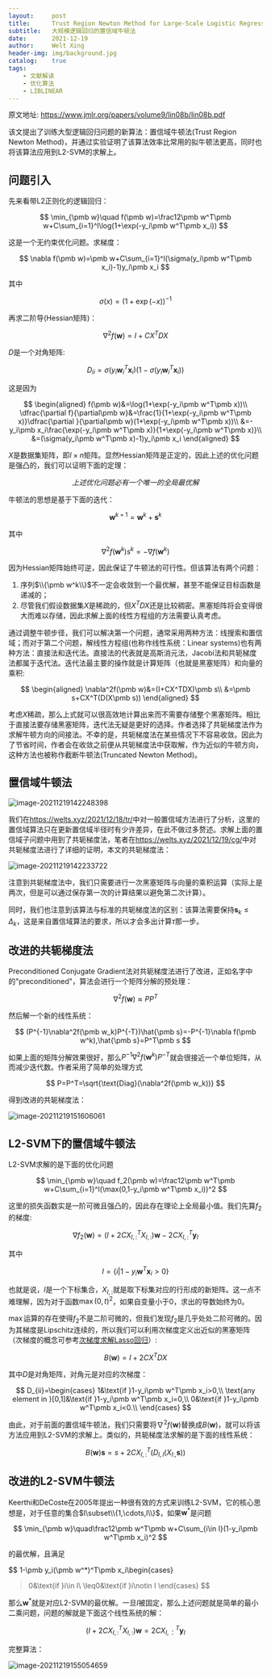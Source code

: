 ```yaml
---
layout:     post
title:      Trust Region Newton Method for Large-Scale Logistic Regression
subtitle:   大规模逻辑回归的置信域牛顿法
date:       2021-12-19
author:     Welt Xing
header-img: img/background.jpg
catalog:    true
tags:
    - 文献解读
    - 优化算法
    - LIBLINEAR
---
```


原文地址: <https://www.jmlr.org/papers/volume9/lin08b/lin08b.pdf>

该文提出了训练大型逻辑回归问题的新算法：置信域牛顿法(Trust Region Newton Method)，并通过实验证明了该算法效率比常用的拟牛顿法更高，同时也将该算法应用到L2-SVM的求解上。

## 问题引入

先来看带L2正则化的逻辑回归：

$$
\min_{\pmb w}\quad f(\pmb w)=\frac12\pmb w^T\pmb w+C\sum_{i=1}^l\log(1+\exp(-y_i\pmb w^T\pmb x_i))
$$

这是一个无约束优化问题。求梯度：

$$
\nabla f(\pmb w)=\pmb w+C\sum_{i=1}^l(\sigma(y_i\pmb w^T\pmb x_i)-1)y_i\pmb x_i
$$

其中

$$
\sigma(x)=(1+\exp(-x))^{-1}
$$

再求二阶导(Hessian矩阵)：

$$
\nabla^2 f(\pmb w)=I+CX^TDX
$$

$D$是一个对角矩阵:

$$
D_{ii}=\sigma(y_i\pmb w_i^T\pmb x_i)(1-\sigma(y_i\pmb w_i^T\pmb x_i))
$$

这是因为

$$
\begin{aligned}
f(\pmb w)&=\log(1+\exp(-y_i\pmb w^T\pmb x))\\
\dfrac{\partial f}{\partial\pmb w}&=\frac{1}{1+\exp(-y_i\pmb w^T\pmb x)}\dfrac{\partial }{\partial\pmb w}(1+\exp(-y_i\pmb w^T\pmb x))\\
&=-y_i\pmb x_i\frac{\exp(-y_i\pmb w^T\pmb x)}{1+\exp(-y_i\pmb w^T\pmb x)}\\
&=(\sigma(y_i\pmb w^T\pmb x)-1)y_i\pmb x_i
\end{aligned}
$$

$X$是数据集矩阵，即$l\times n$矩阵。显然Hessian矩阵是正定的，因此上述的优化问题是强凸的，我们可以证明下面的定理：

$$
上述优化问题必有一个唯一的全局最优解
$$

牛顿法的思想是基于下面的迭代：

$$
\pmb{w}^{k+1}=\pmb{w}^k+\pmb s^k
$$

其中

$$
\nabla^2 f (\pmb w^k)s^k=-\nabla f(\pmb w^k)
$$

因为Hessian矩阵始终可逆，因此保证了牛顿法的可行性。但该算法有两个问题：

1. 序列$\\{\pmb w^k\\}$不一定会收敛到一个最优解，甚至不能保证目标函数是递减的；
2. 尽管我们假设数据集$X$是稀疏的，但$X^TDX$还是比较稠密。黑塞矩阵将会变得很大而难以存储，因此求解上面的线性方程组的方法需要认真考虑。

通过调整牛顿步径，我们可以解决第一个问题，通常采用两种方法：线搜索和置信域；而对于第二个问题，解线性方程组(也称作线性系统：Linear systems)也有两种方法：直接法和迭代法。直接法的代表就是高斯消元法，Jacobi法和共轭梯度法都属于迭代法。迭代法最主要的操作就是计算矩阵（也就是黑塞矩阵）和向量的乘积:

$$
\begin{aligned}
\nabla^2f(\pmb w)&=(I+CX^TDX)\pmb s\\
&=\pmb s+CX^T(D(X\pmb s))
\end{aligned}
$$

考虑$X$稀疏，那么上式就可以很高效地计算出来而不需要存储整个黑塞矩阵。相比于直接法要存储黑塞矩阵，迭代法无疑是更好的选择。作者选择了共轭梯度法作为求解牛顿方向的间接法。不幸的是，共轭梯度法在某些情况下不容易收敛。因此为了节省时间，作者会在收敛之前便从共轭梯度法中获取解，作为近似的牛顿方向，这种方法也被称作截断牛顿法(Truncated Newton Method)。

## 置信域牛顿法

![image-20211219142248398](/img/image-20211219142248398.png)

我们在<https://welts.xyz/2021/12/18/tr/>中对一般置信域方法进行了分析，这里的置信域算法只在更新置信域半径时有少许差异，在此不做过多赘述。求解上面的置信域子问题中用到了共轭梯度法，笔者在<https://welts.xyz/2021/12/19/cg/>中对共轭梯度法进行了详细的证明，本文的共轭梯度法：

![image-20211219142233722](/img/image-20211219142233722.png)

注意到共轭梯度法中，我们只需要进行一次黑塞矩阵与向量的乘积运算（实际上是两次，但是可以通过保存第一次的计算结果以避免第二次计算）。

同时，我们也注意到该算法与标准的共轭梯度法的区别：该算法需要保持$\pmb s_k\leq\Delta_k$，这是来自置信域算法的要求，所以才会多出计算$\tau$那一步。

## 改进的共轭梯度法

Preconditioned Conjugate Gradient法对共轭梯度法进行了改进，正如名字中的"preconditioned"，算法会进行一个矩阵分解的预处理：

$$
\nabla^2f(\pmb w)\approx PP^T
$$

然后解一个新的线性系统：

$$
(P^{-1}\nabla^2f(\pmb w_k)P^{-T})\hat{\pmb s}=-P^{-1}\nabla f(\pmb w^k),\hat{\pmb s}=P^T\pmb s
$$

如果上面的矩阵分解效果很好，那么$P^{-1}\nabla^2f(\pmb w^k)P^{-T}$就会很接近一个单位矩阵，从而减少迭代数。作者采用了简单的处理方式

$$
P=P^T=\sqrt{\text{Diag}(\nabla^2f(\pmb w_k))}
$$

得到改进的共轭梯度法：

![image-20211219151606061](/img/image-20211219151606061.png)

## L2-SVM下的置信域牛顿法

L2-SVM求解的是下面的优化问题

$$
\min_{\pmb w}\quad f_2(\pmb w)=\frac12\pmb w^T\pmb w+C\sum_{i=1}^l(\max(0,1-y_i\pmb w^T\pmb x_i))^2
$$

这里的损失函数实是一阶可微且强凸的，因此存在理论上全局最小值。我们先算$f_2$的梯度:

$$
\nabla f_2(\pmb w)=(I+2CX^T_{I,:}X_{I,:})\pmb w-2CX_{I,:}^T\pmb y_I
$$

其中

$$
I=\{i\vert1-y_i\pmb w^T\pmb x_i>0\}
$$

也就是说，$I$是一个下标集合，$X_{I,:}$就是取下标集对应的行形成的新矩阵。这一点不难理解，因为对于函数$\max(0,t)^2$，如果自变量小于0，求出的导数始终为0。

$\max$运算的存在使得$f_2$不是二阶可微的，但我们发现$f_2$是几乎处处二阶可微的。因为其梯度是Lipschitz连续的，所以我们可以利用次梯度定义出近似的黑塞矩阵（次梯度的概念可参考[次梯度求解Lasso回归](https://welts.xyz/2021/09/30/lasso/#%E6%AC%A1%E6%A2%AF%E5%BA%A6%E6%B1%82%E8%A7%A3)）:

$$
B(\pmb w)=I+2CX^TDX
$$

其中$D$是对角矩阵，对角元是对应的次梯度：

$$
D_{ii}=\begin{cases}
1&\text{if }1-y_i\pmb w^T\pmb x_i>0,\\
\text{any element in }[0,1]&\text{if }1-y_i\pmb w^T\pmb x_i=0,\\
0&\text{if }1-y_i\pmb w^T\pmb x_i<0.\\
\end{cases}
$$

由此，对于前面的置信域牛顿法，我们只需要将$\nabla^2f(\pmb w)$替换成$B(\pmb w)$，就可以将该方法应用到L2-SVM的求解上。类似的，共轭梯度法求解的是下面的线性系统：

$$
B(\pmb w)\pmb s=s+2CX_{I,:}^T(D_{I,I}(X_{I:,}\pmb s))
$$

## 改进的L2-SVM牛顿法

Keerthi和DeCoste在2005年提出一种很有效的方式来训练L2-SVM，它的核心思想是，对于任意的集合$I\subset\\{1,\cdots,l\\}$，如果$\pmb w^*$是问题

$$
\min_{\pmb w}\quad\frac12\pmb w^T\pmb w+C\sum_{i\in I}(1-y_i\pmb w^T\pmb x_i)^2
$$

的最优解，且满足

$$
1-\pmb y_i(\pmb w^*)^T\pmb x_i\begin{cases}
>0&\text{if }i\in I\\
\leq0&\text{if }i\notin I
\end{cases}
$$

那么$\pmb w^*$就是对应L2-SVM的最优解。一旦$I$被固定，那么上述问题就是简单的最小二乘问题，问题的解就是下面这个线性系统的解：

$$
(I+2CX_{I,:}^TX_{I,:})\pmb w=2CX_{I,：}^T\pmb y_{I}
$$

完整算法：

![image-20211219155054659](/img/image-20211219155054659.png)
